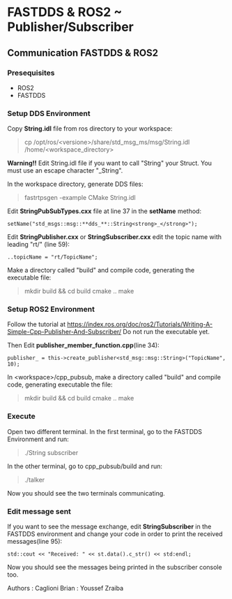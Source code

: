 # FASTDDS & ROS2 ~ Publisher/Subscriber



## Communication FASTDDS & ROS2

### Presequisites
- ROS2
- FASTDDS

### Setup DDS Environment
Copy **String.idl** file from ros directory to your workspace:
> cp /opt/ros/\<versione\>/share/std_msg_ms/msg/String.idl /home/\<workspace_directory\>

**Warning!!** Edit String.idl file if you want to call "String" your Struct. You must use an escape character "_String".

In the workspace directory, generate DDS files:
> fastrtpsgen -example CMake String.idl

Edit **StringPubSubTypes.cxx** file at line 37 in the **setName** method:
```
setName("std_msgs::msg::**dds_**::String<strong>_</strong>");
```

Edit **StringPublisher.cxx** or **StringSubscriber.cxx** edit the topic name with leading "rt/" (line 59):

```
..topicName = "rt/TopicName";
```

Make a directory called "build" and compile code, generating the executable file:

> mkdir build && cd build
> cmake ..
> make


### Setup ROS2 Environment

Follow the tutorial at https://index.ros.org/doc/ros2/Tutorials/Writing-A-Simple-Cpp-Publisher-And-Subscriber/
Do not run the executable yet.

Then Edit **publisher_member_function.cpp**(line 34):

```
publisher_ = this->create_publisher<std_msg::msg::String>("TopicName", 10);
```
In \<workspace>/cpp_pubsub, make a directory called "build" and compile code, generating executable the file:
<style> </style>
> mkdir build && cd build
> cmake ..
> make

### Execute

Open two different terminal. 
In the first terminal, go to the FASTDDS Environment and run:
> ./String subscriber

In the other terminal, go to cpp_pubsub/build and run:
> ./talker

Now you should see the two terminals communicating. 

### Edit message sent

If you want to see the message exchange, edit **StringSubscriber** in the FASTDDS environment and change your code in order to print the received messages(line 95):
```
std::cout << "Received: " << st.data().c_str() << std:endl; 
```

Now you should see the messages being printed in the subscriber console too.

Authors
: Caglioni Brian
: Youssef Zraiba


